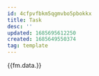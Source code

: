 ```yaml
---
id: 4cfpvfbkm5qgmvbo5pbokkx
title: Task
desc: ''
updated: 1685695612250
created: 1685649550374
tag: template
---
```


{{fm.data.}}